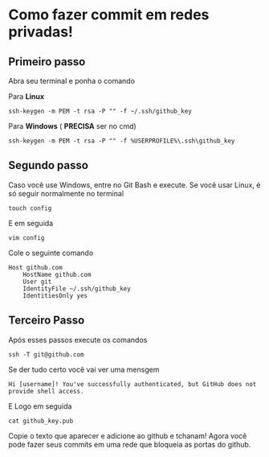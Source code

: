 # Como fazer commit em redes privadas!

## Primeiro passo
Abra seu terminal e ponha o comando

Para **Linux**
```
ssh-keygen -m PEM -t rsa -P "" -f ~/.ssh/github_key
```

Para **Windows**  ( **PRECISA** ser no cmd)
```
ssh-keygen -m PEM -t rsa -P "" -f %USERPROFILE%\.ssh\github_key
```

## Segundo passo
Caso você use Windows, entre no Git Bash e execute. Se você usar Linux, é só seguir normalmente no terminal

```
touch config
```

E em seguida
```
vim config
```

Cole o seguinte comando
```
Host github.com
    HostName github.com
    User git
    IdentityFile ~/.ssh/github_key
    IdentitiesOnly yes
```
## Terceiro Passo
Após esses passos execute os comandos
```
ssh -T git@github.com
```

Se der tudo certo você vai ver uma mensgem
```
Hi [username]! You've successfully authenticated, but GitHub does not provide shell access.
```
 
 E Logo em seguida
```
cat github_key.pub
```

Copie o texto que aparecer e adicione ao github e tchanam!  Agora você pode fazer seus commits em uma rede que bloqueia as portas do github.
